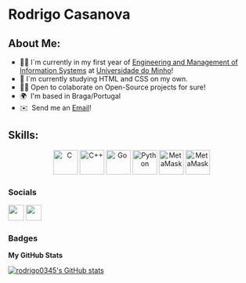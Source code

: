 <h1>Rodrigo Casanova</h1>

<h2>About Me:</h2>

<ul type="square">
  <li>👨‍🎓  I´m currently in my first year of <ins>Engineering and Management of Information Systems</ins> at <a href="https://www.uminho.pt/EN" rel="external" traget="_blank">Universidade do Minho</a>!</li>
  <li>📖  I´m currently studying HTML and CSS on my own.</li>
  <li>😶‍🌫️  Open to colaborate on Open-Source projects for sure!</li>
  <li>🌍  I'm based in Braga/Portugal </li>
  <li>✉️  Send me an <a href = "mailto: rodrigocralha@gmail.com"> Email</a>!</li>
</ul>

<h2>Skills:</h2>

<p align="center">
<a href="https://docs.microsoft.com/en-us/cpp/?view=msvc-170" target="_blank" rel="noreferrer"><img src="https://raw.githubusercontent.com/danielcranney/readme-generator/main/public/icons/skills/c-colored.svg" width="50" height="50" alt="C" /></a>
<a href="https://docs.microsoft.com/en-us/cpp/?view=msvc-170" target="_blank" rel="noreferrer"><img src="https://raw.githubusercontent.com/danielcranney/readme-generator/main/public/icons/skills/cplusplus-colored.svg" width="50" height="50" alt="C++" /></a>
<a href="https://go.dev/doc/" target="_blank" rel="noreferrer"><img src="https://raw.githubusercontent.com/danielcranney/readme-generator/main/public/icons/skills/go-colored.svg" width="50" height="50" alt="Go" /></a>
<a href="https://www.python.org/" target="_blank" rel="noreferrer"><img src="https://raw.githubusercontent.com/danielcranney/readme-generator/main/public/icons/skills/python-colored.svg" width="50" height="50" alt="Python" /></a>
<a href="https://metamask.io/" target="_blank" rel="noreferrer"><img src="https://raw.githubusercontent.com/danielcranney/readme-generator/main/public/icons/skills/metamask-colored.svg" width="50" height="50" alt="MetaMask" /></a>
<a href="https://metamask.io/" target="_blank" rel="noreferrer"><img src="https://numgrade.com/wp-content/uploads/2020/11/Logo_Formations_HTML.png" width="50" height="50" alt="MetaMask" /></a>
</p>


### Socials

<p align="left"> <a href="https://discord.com/users/Casanöva#2203" target="_blank" rel="noreferrer"><img src="https://raw.githubusercontent.com/danielcranney/readme-generator/main/public/icons/socials/discord.svg" width="32" height="32" /></a> <a href="https://www.linkedin.com/in/casanovarodrigo" target="_blank" rel="noreferrer"><img src="https://raw.githubusercontent.com/danielcranney/readme-generator/main/public/icons/socials/linkedin.svg" width="32" height="32" /></a></p>

### Badges

<b>My GitHub Stats</b>

<a href="http://www.github.com/rodrigo0345"><img src="https://github-readme-stats.vercel.app/api?username=rodrigo0345&show_icons=true&hide=issues,&count_private=true&title_color=facc15&text_color=ffffff&icon_color=facc15&bg_color=0f172a&hide_border=true&show_icons=true" alt="rodrigo0345's GitHub stats" /></a>

